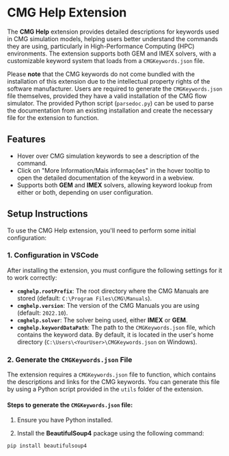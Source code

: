 # CMG Help Extension

The **CMG Help** extension provides detailed descriptions for keywords used in CMG simulation models, helping users better understand the commands they are using, particularly in High-Performance Computing (HPC) environments. The extension supports both GEM and IMEX solvers, with a customizable keyword system that loads from a `CMGKeywords.json` file.

Please **note** that the CMG keywords do not come bundled with the installation of this extension due to the intellectual property rights of the software manufacturer. Users are required to generate the `CMGKeywords.json` file themselves, provided they have a valid installation of the CMG flow simulator. The provided Python script (`parsedoc.py`) can be used to parse the documentation from an existing installation and create the necessary file for the extension to function.


## Features

- Hover over CMG simulation keywords to see a description of the command.
- Click on "More Information/Mais informações" in the hover tooltip to open the detailed documentation of the keyword in a webview.
- Supports both **GEM** and **IMEX** solvers, allowing keyword lookup from either or both, depending on user configuration.

## Setup Instructions

To use the CMG Help extension, you'll need to perform some initial configuration:

### 1. Configuration in VSCode

After installing the extension, you must configure the following settings for it to work correctly:

- **`cmghelp.rootPrefix`**: The root directory where the CMG Manuals are stored (default: `C:\Program Files\CMG\Manuals`).
- **`cmghelp.version`**: The version of the CMG Manuals you are using (default: `2022.10`).
- **`cmghelp.solver`**: The solver being used, either **IMEX** or **GEM**.
- **`cmghelp.keywordDataPath`**: The path to the `CMGKeywords.json` file, which contains the keyword data. By default, it is located in the user's home directory (`C:\Users\<YourUser>\CMGKeywords.json` on Windows).

### 2. Generate the `CMGKeywords.json` File

The extension requires a `CMGKeywords.json` file to function, which contains the descriptions and links for the CMG keywords. You can generate this file by using a Python script provided in the `utils` folder of the extension.

#### Steps to generate the `CMGKeywords.json` file:

1. Ensure you have Python installed.

2. Install the **BeautifulSoup4** package using the following command:

```bash
pip install beautifulsoup4
```
